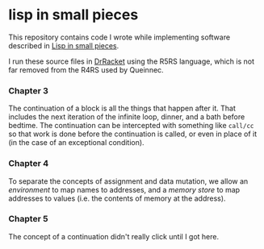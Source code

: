 # lisp in small pieces

This repository contains code I wrote while implementing software described in [Lisp in small pieces](https://christian.queinnec.org/WWW/LiSP.html).

I run these source files in [DrRacket](https://racket-lang.org/) using the R5RS language, which is not far removed from the R4RS used by Queinnec.

### Chapter 3
The continuation of a block is all the things that happen after it. That includes the next iteration of the infinite loop, dinner, and a bath before bedtime. The continuation can be intercepted with something like `call/cc` so that work is done before the continuation is called, or even in place of it (in the case of an exceptional condition).

### Chapter 4
To separate the concepts of assignment and data mutation, we allow an *environment* to map names to addresses, and a *memory store* to map addresses to values (i.e. the contents of memory at the address). 

### Chapter 5
The concept of a continuation didn't really click until I got here.
